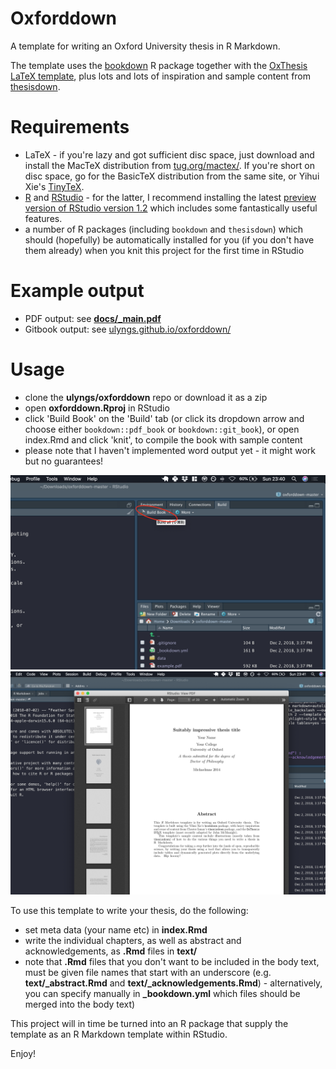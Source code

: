 # Oxforddown

A template for writing an Oxford University thesis in R Markdown.

The template uses the [bookdown](https://bookdown.org) R package together with the [OxThesis LaTeX template](https://github.com/mcmanigle/OxThesis), plus lots and lots of inspiration and sample content from [thesisdown](https://github.com/ismayc/thesisdown).

# Requirements
- LaTeX - if you're lazy and got sufficient disc space, just download and install the MacTeX distribution from [tug.org/mactex/](http://www.tug.org/mactex/). If you're short on disc space, go for the BasicTeX distribution from the same site, or Yihui Xie's [TinyTeX](https://yihui.name/tinytex/).
- [R](https://cran.rstudio.com) and [RStudio](https://www.rstudio.com/products/rstudio/download/) - for the latter, I recommend installing the latest [preview version of RStudio version 1.2](https://www.rstudio.com/products/rstudio/download/preview/) which includes some fantastically useful features.
- a number of R packages (including `bookdown` and `thesisdown`) which should (hopefully) be automatically installed for you (if you don't have them already) when you knit this project for the first time in RStudio

# Example output
- PDF output: see [**docs/_main.pdf**](https://github.com/ulyngs/oxforddown/blob/master/docs/_main.pdf)
- Gitbook output: see [ulyngs.github.io/oxforddown/](https://ulyngs.github.io/oxforddown/)

# Usage
- clone the **ulyngs/oxforddown** repo or download it as a zip
- open **oxforddown.Rproj** in RStudio
- click 'Build Book' on the 'Build' tab (or click its dropdown arrow and choose either `bookdown::pdf_book` or `bookdown::git_book`), or open index.Rmd and click 'knit', to compile the book with sample content
- please note that I haven't implemented word output yet - it might work but no guarantees!

![](screenshots/build.png)
![](screenshots/compiled.png)

To use this template to write your thesis, do the following:
- set meta data (your name etc) in **index.Rmd**
- write the individual chapters, as well as abstract and acknowledgements, as **.Rmd** files in **text/**
- note that **.Rmd** files that you don't want to be included in the body text, must be given file names that start with an underscore (e.g. **text/\_abstract.Rmd** and **text/\_acknowledgements.Rmd**) - alternatively, you can specify manually in **\_bookdown.yml** which files should be merged into the body text)

This project will in time be turned into an R package that supply the template as an R Markdown template within RStudio.

Enjoy!
